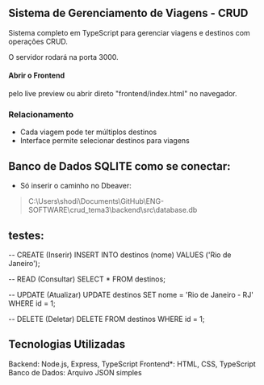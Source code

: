 ## Sistema de Gerenciamento de Viagens - CRUD

Sistema completo em TypeScript para gerenciar viagens e destinos com operações CRUD.

O servidor rodará na porta 3000.

#### Abrir o Frontend
pelo live preview ou abrir direto "frontend/index.html" no navegador.
### Relacionamento
- Cada viagem pode ter múltiplos destinos
- Interface permite selecionar destinos para viagens

## Banco de Dados SQLITE como se conectar:

- Só inserir o caminho no Dbeaver:
>C:\Users\shodi\Documents\GitHub\ENG-SOFTWARE\crud_tema3\backend\src\database.db

## testes:

-- CREATE (Inserir)
INSERT INTO destinos (nome) VALUES ('Rio de Janeiro');

-- READ (Consultar)
SELECT * FROM destinos;

-- UPDATE (Atualizar)
UPDATE destinos SET nome = 'Rio de Janeiro - RJ' WHERE id = 1;

-- DELETE (Deletar)
DELETE FROM destinos WHERE id = 1;

## Tecnologias Utilizadas

 Backend: Node.js, Express, TypeScript
 Frontend*: HTML, CSS, TypeScript
 Banco de Dados: Arquivo JSON simples